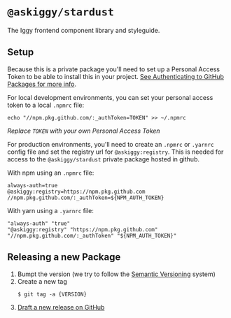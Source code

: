 # `@askiggy/stardust`

The Iggy frontend component library and styleguide.

## Setup

Because this is a private package you'll need to set up a Personal Access Token to be able to install this in your project. [See Authenticating to GitHub Packages for more info](https://docs.github.com/en/packages/working-with-a-github-packages-registry/working-with-the-npm-registry#authenticating-to-github-packages).

For local development environments, you can set your personal access token to a local `.npmrc` file:

```
echo "//npm.pkg.github.com/:_authToken=TOKEN" >> ~/.npmrc
```

_Replace `TOKEN` with your own Personal Access Token_

For production environments, you'll need to create an `.npmrc` or `.yarnrc` config file and set the registry url for `@askiggy:registry`. This is needed for access to the `@askiggy/stardust` private package hosted in github.

With npm using an `.npmrc` file:

```
always-auth=true
@askiggy:registry=https://npm.pkg.github.com
//npm.pkg.github.com/:_authToken=${NPM_AUTH_TOKEN}
```

With yarn using a `.yarnrc` file:

```
"always-auth" "true"
"@askiggy:registry" "https://npm.pkg.github.com"
"//npm.pkg.github.com/:_authToken" "${NPM_AUTH_TOKEN}"
```

## Releasing a new Package

1. Bumpt the version (we try to follow the [Semantic Versioning](https://semver.org/) system)
2. Create a new tag
   ```
   $ git tag -a {VERSION}
   ```
3. [Draft a new release on GitHub](https://github.com/askiggy/stardust/releases/new)
